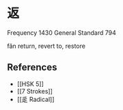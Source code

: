 # 返
Frequency 1430
General Standard 794

fǎn
return, revert to, restore

## References
- [[HSK 5]]
- [[7 Strokes]]
- [[辵 Radical]]